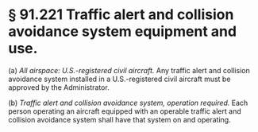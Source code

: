 # § 91.221   Traffic alert and collision avoidance system equipment and use.

(a) *All airspace: U.S.-registered civil aircraft.* Any traffic alert and collision avoidance system installed in a U.S.-registered civil aircraft must be approved by the Administrator. 


(b) *Traffic alert and collision avoidance system, operation required.* Each person operating an aircraft equipped with an operable traffic alert and collision avoidance system shall have that system on and operating. 




